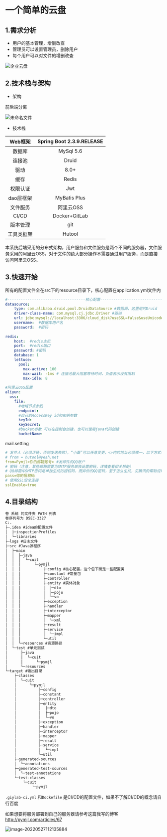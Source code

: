 # 一个简单的云盘

## 1.需求分析

- 用户的基本管理，增删改查
- 管理员可以设置管理员，删除用户
- 每个用户可以对文件的增删改查

![企业云盘](https://pymjl.oss-cn-shanghai.aliyuncs.com/picgo/%E4%BC%81%E4%B8%9A%E4%BA%91%E7%9B%98.png)

## 2.技术栈与架构

- 架构

前后端分离

![未命名文件](https://pymjl.oss-cn-shanghai.aliyuncs.com/picgo/%E6%9C%AA%E5%91%BD%E5%90%8D%E6%96%87%E4%BB%B6.png)

- 技术栈

|  Web框架   | Spring Boot 2.3.9.RELEASE |
| :--------: | :-----------------------: |
|   数据库   |         MySql 5.6         |
|   连接池   |           Druid           |
|    驱动    |           8.0+            |
|    缓存    |           Redis           |
|  权限认证  |            Jwt            |
| dao层框架  |       MyBatis Plus        |
|  文件服务  |         阿里云OSS         |
|   CI/CD    |       Docker+GitLab       |
|  版本管理  |            git            |
| 工具类框架 |          Hutool           |

本系统后端采用的分布式架构，用户服务和文件服务是两个不同的服务器，文件服务采用的阿里云OSS，对于文件的绝大部分操作不需要通过用户服务，而是直接访问阿里云OSS。

## 3.快速开始

所有的配置文件全在src下的resource目录下，核心配置在application.yml文件内

```yml
#-----------------------------------核心配置------------------------------------------
datasource: 
    type: com.alibaba.druid.pool.DruidDataSource #数据源，这里用的Druid
    driver-class-name: com.mysql.cj.jdbc.Driver #驱动
    url: jdbc:mysql://localhost:3306/cloud_disk?useSSL=false&useUnicode=true&characterEncoding=utf-8&serverTimezone=GMT%2B8&allowPublicKeyRetrieval=true
    username:  #数据库用户名
    password:  #密码
    
redis:
    host:  #redis主机
    port:  #redis端口
    password: #密码
    database: 1
    lettuce:
      pool:
        max-active: 100
        max-wait: -1ms # 连接池最大阻塞等待时间，负值表示没有限制
        max-idle: 8
        
#阿里云OSS配置
aliyun:
  oss:
    file:
      #地域节点参数
      endpoint: 
      #自己的AccessKey id和密钥参数
      keyId: 
      keySecret: 
      #bucket参数 可以在控制台创建，也可以使用java代码创建
      bucketName: 
```

mail.setting

```yml
# 发件人（必须正确，否则发送失败），“小磊”可以任意变更，<>内的地址必须唯一，以下方式也对
# from = hutool@yeah.net
from=Pymjl<你的邮箱账号> #发邮件的QQ账户
# 密码（注意，某些邮箱需要为SMTP服务单独设置密码，详情查看相关帮助）
# QQ邮箱中SMTP密码是单独生成的授权码，而非你的QQ密码，至于怎么生成，见腾讯的帮助说明：http://service.mail.qq.com/cgi-bin/help?subtype=1&&id=28&&no=1001256
pass=你的授权码
# 使用SSL安全连接
sslEnable=true
```

## 4.目录结构

```txt
卷 系统 的文件夹 PATH 列表
卷序列号为 D5EC-3327
C:.
├─.idea #idea的配置文件
│  ├─inspectionProfiles
│  └─libraries
├─logs #日志文件
├─src #Java源程序
│  ├─main
│  │  ├─java
│  │  │  └─cuit
│  │  │      └─pymjl
│  │  │          ├─config #核心配置，这个包下面是一些配置类
│  │  │          ├─constant #常量包
│  │  │          ├─controller
│  │  │          ├─entity #实体对象
│  │  │          │  ├─dto
│  │  │          │  ├─pojo
│  │  │          │  └─vo
│  │  │          ├─exception
│  │  │          ├─handler
│  │  │          ├─interceptor
│  │  │          ├─mapper
│  │  │          │  └─xml
│  │  │          ├─result
│  │  │          ├─service
│  │  │          │  └─impl
│  │  │          └─util
│  │  └─resources #资源路径
│  └─test #单元测试
│      ├─java
│      │  └─cuit
│      │      └─pymjl
│      └─resources
└─target #输出目录
    ├─classes
    │  └─cuit
    │      └─pymjl
    │          ├─config
    │          ├─constant
    │          ├─controller
    │          ├─entity
    │          │  ├─dto
    │          │  ├─pojo
    │          │  └─vo
    │          ├─exception
    │          ├─handler
    │          ├─interceptor
    │          ├─mapper
    │          ├─result
    │          ├─service
    │          │  └─impl
    │          └─util
    ├─generated-sources
    │  └─annotations
    ├─generated-test-sources
    │  └─test-annotations
    └─test-classes
        └─cuit
            └─pymjl
```

`.giylab-ci.yml` 和`Dockefile` 是CI/CD的配置文件，如果不了解CI/CD的概念请自行百度

如果想要将服务部署到自己的服务器请参考这篇我写的博客 http://pymjl.com/articles/67

![image-20220527112135884](https://pymjl.oss-cn-shanghai.aliyuncs.com/picgo/image-20220527112135884.png)

